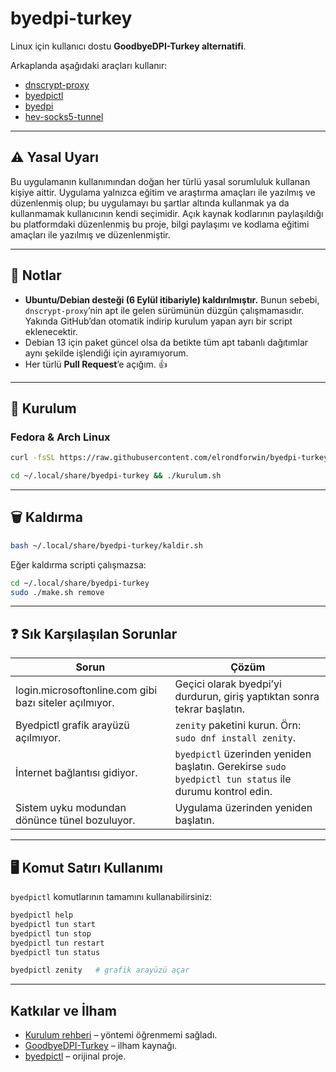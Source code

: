 # byedpi-turkey

Linux için kullanıcı dostu **GoodbyeDPI-Turkey alternatifi**.

Arkaplanda aşağıdaki araçları kullanır:

* [dnscrypt-proxy](https://github.com/DNSCrypt/dnscrypt-proxy)
* [byedpictl](https://github.com/maximilionus/byedpictl)
* [byedpi](https://github.com/hufrea/byedpi)
* [hev-socks5-tunnel](https://github.com/heiher/hev-socks5-tunnel)

---

## ⚠️ Yasal Uyarı

Bu uygulamanın kullanımından doğan her türlü yasal sorumluluk kullanan kişiye aittir. Uygulama yalnızca eğitim ve araştırma amaçları ile yazılmış ve düzenlenmiş olup; bu uygulamayı bu şartlar altında kullanmak ya da kullanmamak kullanıcının kendi seçimidir. Açık kaynak kodlarının paylaşıldığı bu platformdaki düzenlenmiş bu proje, bilgi paylaşımı ve kodlama eğitimi amaçları ile yazılmış ve düzenlenmiştir.

---

## 📌 Notlar

* **Ubuntu/Debian desteği (6 Eylül itibariyle) kaldırılmıştır.**
  Bunun sebebi, `dnscrypt-proxy`’nin apt ile gelen sürümünün düzgün çalışmamasıdır.
  Yakında GitHub’dan otomatik indirip kurulum yapan ayrı bir script eklenecektir.
* Debian 13 için paket güncel olsa da betikte tüm apt tabanlı dağıtımlar aynı şekilde işlendiği için ayıramıyorum.
* Her türlü **Pull Request**’e açığım. 👍

---

## 🚀 Kurulum

### Fedora & Arch Linux

```bash
curl -fsSL https://raw.githubusercontent.com/elrondforwin/byedpi-turkey/refs/heads/master/curl.sh | bash
```

```bash
cd ~/.local/share/byedpi-turkey && ./kurulum.sh
```

---

## 🗑️ Kaldırma

```bash
bash ~/.local/share/byedpi-turkey/kaldir.sh
```

Eğer kaldırma scripti çalışmazsa:

```bash
cd ~/.local/share/byedpi-turkey
sudo ./make.sh remove
```

---

## ❓ Sık Karşılaşılan Sorunlar

| Sorun | Çözüm |
| --- | --- |
| login.microsoftonline.com gibi bazı siteler açılmıyor. | Geçici olarak byedpi’yi durdurun, giriş yaptıktan sonra tekrar başlatın. |
| Byedpictl grafik arayüzü açılmıyor. | `zenity` paketini kurun. Örn: `sudo dnf install zenity`. |
| İnternet bağlantısı gidiyor. | `byedpictl` üzerinden yeniden başlatın. Gerekirse `sudo byedpictl tun status` ile durumu kontrol edin. |
| Sistem uyku modundan dönünce tünel bozuluyor. | Uygulama üzerinden yeniden başlatın. |

---

## 🖥️ Komut Satırı Kullanımı

`byedpictl` komutlarının tamamını kullanabilirsiniz:

```bash
byedpictl help
byedpictl tun start
byedpictl tun stop
byedpictl tun restart
byedpictl tun status

byedpictl zenity   # grafik arayüzü açar
```

---

## Katkılar ve İlham

* [Kurulum rehberi](https://www.youtube.com/watch?v=i5RUTG67aoM) – yöntemi öğrenmemi sağladı.
* [GoodbyeDPI-Turkey](https://github.com/cagritaskn/GoodbyeDPI-Turkey) – ilham kaynağı.
* [byedpictl](https://github.com/maximilionus/byedpictl) – orijinal proje.
  
